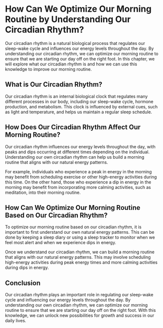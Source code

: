How Can We Optimize Our Morning Routine by Understanding Our Circadian Rhythm?
==============================================================================================================================

Our circadian rhythm is a natural biological process that regulates our sleep-wake cycle and influences our energy levels throughout the day. By understanding our circadian rhythm, we can optimize our morning routine to ensure that we are starting our day off on the right foot. In this chapter, we will explore what our circadian rhythm is and how we can use this knowledge to improve our morning routine.

What is Our Circadian Rhythm?
-----------------------------

Our circadian rhythm is an internal biological clock that regulates many different processes in our body, including our sleep-wake cycle, hormone production, and metabolism. This clock is influenced by external cues, such as light and temperature, and helps us maintain a regular sleep schedule.

How Does Our Circadian Rhythm Affect Our Morning Routine?
---------------------------------------------------------

Our circadian rhythm influences our energy levels throughout the day, with peaks and dips occurring at different times depending on the individual. Understanding our own circadian rhythm can help us build a morning routine that aligns with our natural energy patterns.

For example, individuals who experience a peak in energy in the morning may benefit from scheduling exercise or other high-energy activities during this time. On the other hand, those who experience a dip in energy in the morning may benefit from incorporating more calming activities, such as meditation, into their morning routine.

How Can We Optimize Our Morning Routine Based on Our Circadian Rhythm?
----------------------------------------------------------------------

To optimize our morning routine based on our circadian rhythm, it is important to first understand our own natural energy patterns. This can be done by keeping a sleep diary or using a sleep tracker to monitor when we feel most alert and when we experience dips in energy.

Once we understand our circadian rhythm, we can build a morning routine that aligns with our natural energy patterns. This may involve scheduling high-energy activities during peak energy times and more calming activities during dips in energy.

Conclusion
----------

Our circadian rhythm plays an important role in regulating our sleep-wake cycle and influencing our energy levels throughout the day. By understanding our own circadian rhythm, we can optimize our morning routine to ensure that we are starting our day off on the right foot. With this knowledge, we can unlock new possibilities for growth and success in our daily lives.
